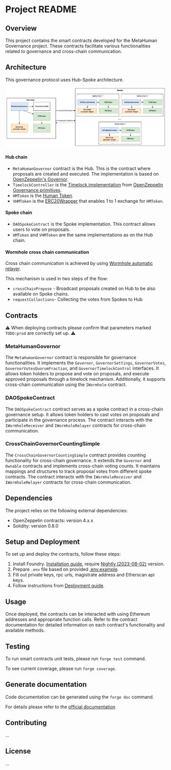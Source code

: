 # Project README

## Overview

This project contains the smart contracts developed for the MetaHuman Governance project. These contracts facilitate various
functionalities related to governance and cross-chain communication.

## Architecture
This governance protocol uses Hub-Spoke architecture.

![Smart contracts architecture](Smart_contracts_architecture.png "Architecture diagram")

#### Hub chain
- `MetaHumanGovernor` contract is the Hub. This is the contract where proposals are created and executed. The implementation is based on [OpenZeppelin's Governor](https://docs.openzeppelin.com/contracts/4.x/api/governance#Governor).
- `TimelockController` is the [Timelock implementation](https://docs.openzeppelin.com/contracts/4.x/api/governance#TimelockController) from [OpenZeppelin Governance primitives](https://docs.openzeppelin.com/contracts/4.x/api/governance).
- `HMToken` is the [Human Token](https://www.humanprotocol.org/hmt).
- `VHMToken` is the [ERC20Wrapper](https://docs.openzeppelin.com/contracts/4.x/api/token/erc20#ERC20Wrapper) that enables 1 to 1 exchange for `HMToken`.

#### Spoke chain
- `DAOSpokeContract` is the Spoke implementation. This contract allows users to vote on proposals.
- `HMToken` and `VHMToken` are the same implementations as on the Hub chain.

#### Wormhole cross chain communication
Cross chain communication is achieved by using [Wormhole automatic relayer](https://docs.wormhole.com/wormhole/quick-start/cross-chain-dev/automatic-relayer).

This mechanism is used in two steps of the flow:
- `crossChainPropose` - Broadcast proposals created on Hub to be also available on Spoke chains.
- `requestCollections`- Collecting the votes from Spokes to Hub

## Contracts

⚠️ When deploying contracts please confirm that parameters marked `TODO:prod` are correctly set up. ⚠️

### MetaHumanGovernor

The `MetaHumanGovernor` contract is responsible for governance functionalities. It implements
the `Governor`, `GovernorSettings`, `GovernorVotes`, `GovernorVotesQuorumFraction`, and `GovernorTimelockControl`
interfaces. It allows token holders to propose and vote on proposals, and execute approved proposals through a timelock
mechanism. Additionally, it supports cross-chain communication using the `IWormhole` contract.

### DAOSpokeContract

The `DAOSpokeContract` contract serves as a spoke contract in a cross-chain governance setup. It allows token holders to
cast votes on proposals and participate in the governance process. The contract interacts with the `IWormholeReceiver` and `IWormholeRelayer` contracts
for cross-chain communication.

### CrossChainGovernorCountingSimple

The `CrossChainGovernorCountingSimple` contract provides counting functionality for cross-chain governance. It extends
the `Governor` and `Ownable` contracts and implements cross-chain voting counts. It maintains mappings and structures to
track proposal votes from different spoke contracts. The contract interacts with the `IWormholeReceiver` and `IWormholeRelayer` contracts
for cross-chain communication.

## Dependencies

The project relies on the following external dependencies:

- OpenZeppelin contracts: version 4.x.x
- Solidity: version 0.8.0

## Setup and Deployment

To set up and deploy the contracts, follow these steps:

1. Install Foundry. [Installation guide](https://book.getfoundry.sh/getting-started/installation), require [Nightly (2023-08-02)](https://github.com/foundry-rs/foundry/releases/tag/nightly-ca67d15f4abd46394b324c50e21e66f306a1162d) version.
2. Prepare `.env` file based on provided [.env.example](.env.example).
3. Fill out private keys, rpc urls, magistrate address and Etherscan api keys.
4. Follow instructions from [Deployment guide](DEPLOYMENT_GUIDE.md).

## Usage

Once deployed, the contracts can be interacted with using Ethereum addresses and appropriate function calls. Refer to
the contract documentation for detailed information on each contract's functionality and available methods.

## Testing

To run smart contracts unit tests, please run `forge test` command.

To see current coverage, please run `forge coverage`.

## Generate documentation

Code documentation can be generated using the `forge doc` command.

For details please refer to the [official documentation](https://book.getfoundry.sh/reference/forge/forge-doc)

## Contributing
...
## License
...
